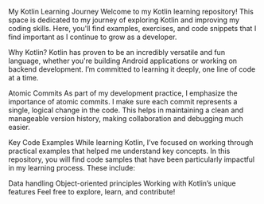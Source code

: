My Kotlin Learning Journey
Welcome to my Kotlin learning repository! This space is dedicated to my journey of exploring Kotlin and improving my coding skills. Here, you'll find examples, exercises, and code snippets that I find important as I continue to grow as a developer.

Why Kotlin?
Kotlin has proven to be an incredibly versatile and fun language, whether you're building Android applications or working on backend development. I’m committed to learning it deeply, one line of code at a time.

Atomic Commits
As part of my development practice, I emphasize the importance of atomic commits. I make sure each commit represents a single, logical change in the code. This helps in maintaining a clean and manageable version history, making collaboration and debugging much easier.

Key Code Examples
While learning Kotlin, I’ve focused on working through practical examples that helped me understand key concepts. In this repository, you will find code samples that have been particularly impactful in my learning process. These include:

Data handling
Object-oriented principles
Working with Kotlin’s unique features
Feel free to explore, learn, and contribute!
